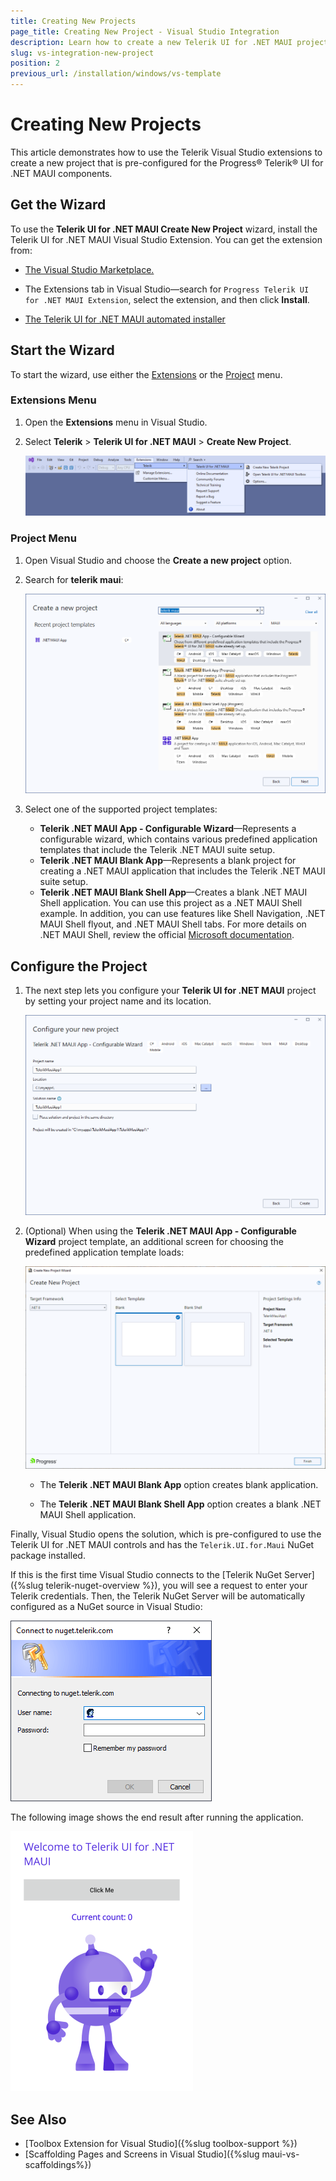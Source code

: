 ```yaml
---
title: Creating New Projects
page_title: Creating New Project - Visual Studio Integration
description: Learn how to create a new Telerik UI for .NET MAUI project with the supported Visual Studio templates.
slug: vs-integration-new-project
position: 2
previous_url: /installation/windows/vs-template
---
```


# Creating New Projects

This article demonstrates how to use the Telerik Visual Studio extensions to create a new project that is pre-configured for the Progress&reg; Telerik&reg; UI for .NET MAUI components.

## Get the Wizard

To use the **Telerik UI for .NET MAUI Create New Project** wizard, install the Telerik UI for .NET MAUI Visual Studio Extension. You can get the extension from:

* <a href="https://marketplace.visualstudio.com/items?itemName=TelerikInc.ProgressTelerikMAUIExtensions" target="_blank">The Visual Studio Marketplace.</a>

* The Extensions tab in Visual Studio&mdash;search for `Progress Telerik UI for .NET MAUI Extension`, select the extension, and then click **Install**.

* [The Telerik UI for .NET MAUI automated installer]()

## Start the Wizard

To start the wizard, use either the [Extensions](#extensions-menu) or the [Project](#project-menu) menu.

### Extensions Menu

1. Open the **Extensions** menu in Visual Studio.
1. Select **Telerik** > **Telerik UI for .NET MAUI** > **Create New Project**.

    ![Telerik UI for .NET MAUI VS Extensions Menu](images/vsx-create-new-project-entry.png)

### Project Menu

1. Open Visual Studio and choose the **Create a new project** option.
1. Search for **telerik maui**:

    ![Create a new project dialog with maui in the search field and results](images/vsextensions_createapp.png)

1. Select one of the supported project templates:

     * **Telerik .NET MAUI App - Configurable Wizard**&mdash;Represents a configurable wizard, which contains various predefined application templates that include the Telerik .NET MAUI suite setup. 
     * **Telerik .NET MAUI Blank App**&mdash;Represents a blank project for creating a .NET MAUI application that includes the Telerik .NET MAUI suite setup.
     * **Telerik .NET MAUI Blank Shell App**&mdash;Creates a blank .NET MAUI Shell application. You can use this project as a .NET MAUI Shell example. In addition, you can use features like Shell Navigation, .NET MAUI Shell flyout, and .NET MAUI Shell tabs. For more details on .NET MAUI Shell, review the official [Microsoft documentation](https://learn.microsoft.com/en-us/dotnet/maui/fundamentals/shell/). 

## Configure the Project

1. The next step lets you configure your **Telerik UI for .NET MAUI** project by setting your project name and its location.

    ![Telerik .NET MAUI App configurable wizard initial screen within the Create your new project dialog](images/vsextensions_configureapp.png)

1. (Optional) When using the **Telerik .NET MAUI App - Configurable Wizard** project template, an additional screen for choosing the predefined application template loads:

    ![Create new project dialog in the wizard with a blank Telerik UI for .NET MAUI app](images/vsextensions_newproject-selection.png)

    * The **Telerik .NET MAUI Blank App** option creates blank application.

    * The **Telerik .NET MAUI Blank Shell App** option creates a blank .NET MAUI Shell application.

Finally, Visual Studio opens the solution, which is pre-configured to use the Telerik UI for .NET MAUI controls and has the `Telerik.UI.for.Maui` NuGet package installed.

If this is the first time Visual Studio connects to the [Telerik NuGet Server]({%slug telerik-nuget-overview %}), you will see a request to enter your Telerik credentials. Then, the Telerik NuGet Server will be automatically configured as a NuGet source in Visual Studio:

  ![Connect to nuget.telerik.com dialog for logging your username and password](images/vsextensions_nugetpopup.png)

The following image shows the end result after running the application.

![Welcome to Telerik UI for .NET MAUI app initial screen on Windows](images/vsextensions_projecttemplate.png)


## See Also

* [Toolbox Extension for Visual Studio]({%slug toolbox-support %})
* [Scaffolding Pages and Screens in Visual Studio]({%slug maui-vs-scaffoldings%})
